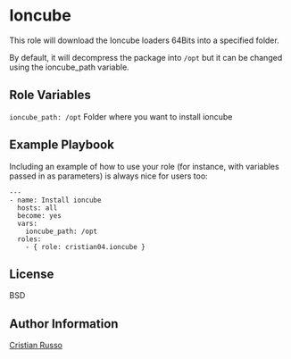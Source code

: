 Ioncube
=========

This role will download  the Ioncube loaders 64Bits into a specified folder.

By default, it will decompress the package into `/opt` but it can be changed using the ioncube_path variable.

Role Variables
--------------
`ioncube_path: /opt` Folder where you want to install ioncube


Example Playbook
----------------

Including an example of how to use your role (for instance, with variables passed in as parameters) is always nice for users too:

    ---
    - name: Install ioncube
      hosts: all
      become: yes
      vars:
        ioncube_path: /opt
      roles:
        - { role: cristian04.ioncube }

License
-------

BSD

Author Information
------------------

[Cristian Russo](mailto:cristian.russo@clearpoint.co.nz)